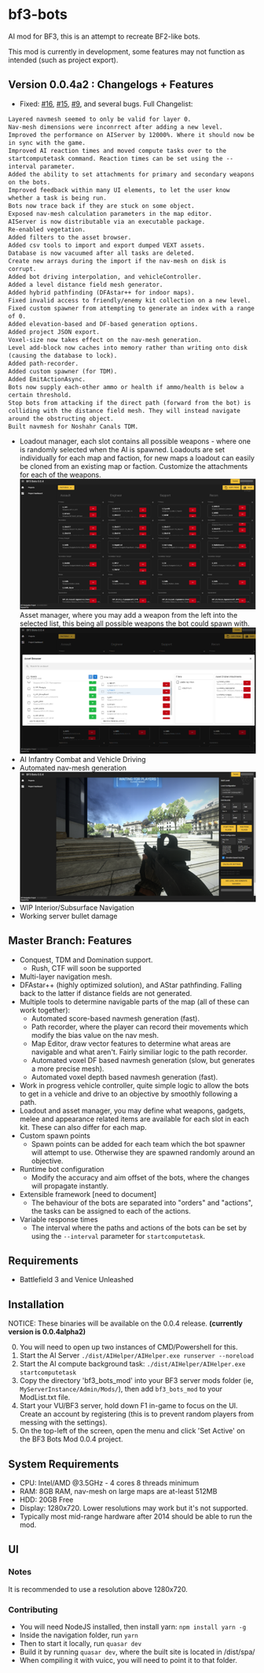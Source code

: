 # bf3-bots
AI mod for BF3, this is an attempt to recreate BF2-like bots.

This mod is currently in development, some features may not function as intended (such as project export).



## Version 0.0.4a2 : Changelogs + Features
- Fixed: [#16](https://github.com/SquarerFive/bf3-bots/issues/16), [#15](https://github.com/SquarerFive/bf3-bots/issues/15), [#9](https://github.com/SquarerFive/bf3-bots/issues/9), and several bugs. Full Changelist:
```
Layered navmesh seemed to only be valid for layer 0.
Nav-mesh dimensions were inconrrect after adding a new level.
Improved the performance on AIServer by 12000%. Where it should now be in sync with the game.
Improved AI reaction times and moved compute tasks over to the startcomputetask command. Reaction times can be set using the --interval parameter.
Added the ability to set attachments for primary and secondary weapons on the bots.
Improved feedback within many UI elements, to let the user know whether a task is being run.
Bots now trace back if they are stuck on some object.
Exposed nav-mesh calculation parameters in the map editor.
AIServer is now distributable via an executable package.
Re-enabled vegetation.
Added filters to the asset browser.
Added csv tools to import and export dumped VEXT assets.
Database is now vacuumed after all tasks are deleted.
Create new arrays during the import if the nav-mesh on disk is corrupt.
Added bot driving interpolation, and vehicleController.
Added a level distance field mesh generator.
Added hybrid pathfinding (DFAstar++ for indoor maps).
Fixed invalid access to friendly/enemy kit collection on a new level.
Fixed custom spawner from attempting to generate an index with a range of 0.
Added elevation-based and DF-based generation options.
Added project JSON export.
Voxel-size now takes effect on the nav-mesh generation.
Level add-block now caches into memory rather than writing onto disk (causing the database to lock).
Added path-recorder.
Added custom spawner (for TDM).
Added EmitActionAsync.
Bots now supply each-other ammo or health if ammo/health is below a certain threshold.
Stop bots from attacking if the direct path (forward from the bot) is colliding with the distance field mesh. They will instead navigate around the obstructing object.
Built navmesh for Noshahr Canals TDM.
```
- Loadout manager, each slot contains all possible weapons - where one is randomly selected when the AI is spawned. Loadouts are set individually for each map and faction, for new maps a loadout can easily be cloned from an existing map or faction. Customize the attachments for each of the weapons.
![Loadout Screen](./docs/images/loadout_screen.png)
Asset manager, where you may add a weapon from the left into the selected list, this being all possible weapons the bot could spawn with.
![Asset Viewer](./docs/images/asset_viewer.png)
- AI Infantry Combat and Vehicle Driving
- Automated nav-mesh generation
![Add level prompt](./docs/images/add-level-0-0-4.png)
- WIP Interior/Subsurface Navigation
- Working server bullet damage


## Master Branch: Features
- Conquest, TDM and Domination support. 
    - Rush, CTF will soon be supported
- Multi-layer navigation mesh.
- DFAstar++ (highly optimized solution), and AStar pathfinding. Falling back to the latter if distance fields are not generated.
- Multiple tools to determine navigable parts of the map (all of these can work together):
    - Automated score-based navmesh generation (fast).
    - Path recorder, where the player can record their movements which modify the bias value on the nav mesh.
    - Map Editor, draw vector features to determine what areas are navigable and what aren't. Fairly similiar logic to the path recorder.
    - Automated voxel DF based navmesh generation (slow, but generates a more precise mesh).
    - Automated voxel depth based navmesh generation (fast).
- Work in progress vehicle controller, quite simple logic to allow the bots to get in a vehicle and drive to an objective by smoothly following a path.
- Loadout and asset manager, you may define what weapons, gadgets, melee and appearance related items are available for each slot in each kit. These can also differ for each map.
- Custom spawn points
    - Spawn points can be added for each team which the bot spawner will attempt to use. Otherwise they are spawned randomly around an objective.
- Runtime bot configuration
    - Modify the accuracy and aim offset of the bots, where the changes will propagate instantly.
- Extensible framework [need to document]
    - The behaviour of the bots are separated into "orders" and "actions", the tasks can be assigned to each of the actions. 
- Variable response times
    - The interval where the paths and actions of the bots can be set by using the `--interval` parameter for `startcomputetask`.

## Requirements
- Battlefield 3 and Venice Unleashed

## Installation
NOTICE: These binaries will be available on the 0.0.4 release. **(currently version is 0.0.4alpha2)**

0. You will need to open up two instances of CMD/Powershell for this.
1. Start the AI Server ```./dist/AIHelper/AIHelper.exe runserver --noreload```
2. Start the AI compute background task: ```./dist/AIHelper/AIHelper.exe startcomputetask```
3. Copy the directory 'bf3_bots_mod' into your BF3 server mods folder (ie, `MyServerInstance/Admin/Mods/`), then add `bf3_bots_mod` to your ModList.txt file.
4. Start your VU/BF3 server, hold down F1 in-game to focus on the UI. Create an account by registering (this is to prevent random players from messing with the settings).
5. On the top-left of the screen, open the menu and click 'Set Active' on the BF3 Bots Mod 0.0.4 project.

## System Requirements
- CPU: Intel/AMD @3.5GHz - 4 cores 8 threads minimum
- RAM: 8GB RAM, nav-mesh on large maps are at-least 512MB
- HDD: 20GB Free
- Display: 1280x720. Lower resolutions may work but it's not supported.
- Typically most mid-range hardware after 2014 should be able to run the mod.


## UI
### Notes
It is recommended to use a resolution above 1280x720.
### Contributing
- You will need NodeJS installed, then install yarn: `npm install yarn -g`
- Inside the navigation folder, run `yarn`
- Then to start it locally, run `quasar dev`
- Build it by running `quasar dev`, where the built site is located in /dist/spa/
- When compiling it with vuicc, you will need to point it to that folder.

